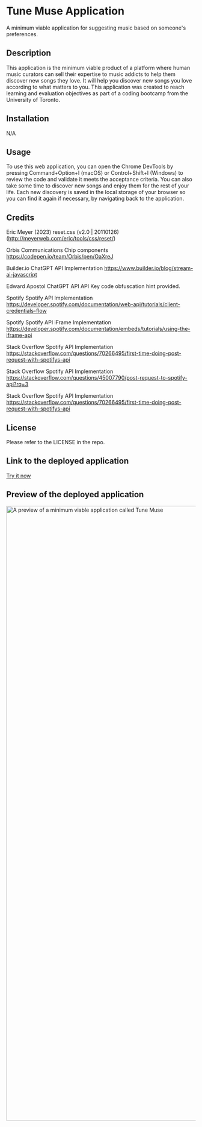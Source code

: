 # Tune Muse Application

A minimum viable application for suggesting music based on someone's preferences.

## Description

This application is the minimum viable product of a platform where human music curators can sell their expertise to music addicts to help them discover new songs they love. It will help you discover new songs you love according to what matters to you. This application was created to reach learning and evaluation objectives as part of a coding bootcamp from the University of Toronto.

## Installation

N/A

## Usage

To use this web application, you can open the Chrome DevTools by pressing Command+Option+I (macOS) or Control+Shift+I (Windows) to review the code and validate it meets the acceptance criteria. You can also take some time to discover new songs and enjoy them for the rest of your life. Each new discovery is saved in the local storage of your browser so you can find it again if necessary, by navigating back to the application.

## Credits

Eric Meyer (2023) reset.css (v2.0 | 20110126) (<http://meyerweb.com/eric/tools/css/reset/>)

Orbis Communications Chip components https://codepen.io/team/Orbis/pen/OaXreJ 

Builder.io ChatGPT API Implementation https://www.builder.io/blog/stream-ai-javascript

Edward Apostol ChatGPT API API Key code obfuscation hint provided.

Spotify Spotify API Implementation https://developer.spotify.com/documentation/web-api/tutorials/client-credentials-flow

Spotify Spotify API iFrame Implementation https://developer.spotify.com/documentation/embeds/tutorials/using-the-iframe-api

Stack Overflow Spotify API Implementation https://stackoverflow.com/questions/70266495/first-time-doing-post-request-with-spotifys-api 

Stack Overflow Spotify API Implementation https://stackoverflow.com/questions/45007790/post-request-to-spotify-api?rq=3

Stack Overflow Spotify API Implementation https://stackoverflow.com/questions/70266495/first-time-doing-post-request-with-spotifys-api

## License

Please refer to the LICENSE in the repo.

## Link to the deployed application

[Try it now](https://tune-muse-team.github.io/tune-muse/)

## Preview of the deployed application

<img width="1632" alt="A preview of a minimum viable application called Tune Muse" src="https://github.com/tune-muse-team/tune-muse/assets/20988563/1b77748e-046f-429a-b9cd-e099d7a074fe">

